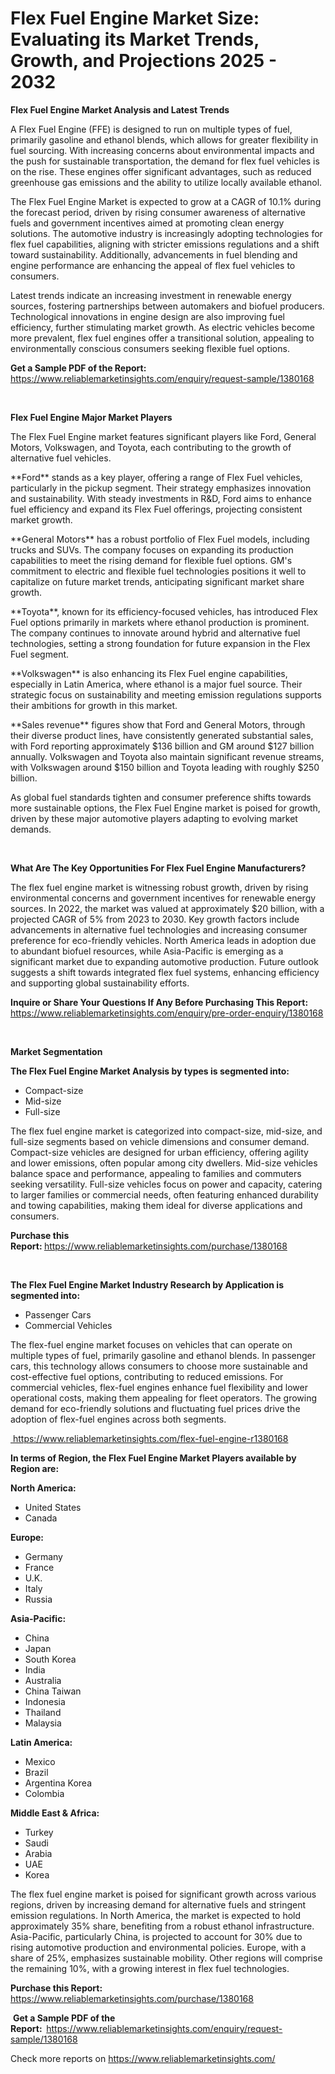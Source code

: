 <p><h1>Flex Fuel Engine Market Size: Evaluating its Market Trends, Growth, and Projections 2025 - 2032</h1></p><p><strong>Flex Fuel Engine Market Analysis and Latest Trends</strong></p>
<p><p>A Flex Fuel Engine (FFE) is designed to run on multiple types of fuel, primarily gasoline and ethanol blends, which allows for greater flexibility in fuel sourcing. With increasing concerns about environmental impacts and the push for sustainable transportation, the demand for flex fuel vehicles is on the rise. These engines offer significant advantages, such as reduced greenhouse gas emissions and the ability to utilize locally available ethanol.</p><p>The Flex Fuel Engine Market is expected to grow at a CAGR of 10.1% during the forecast period, driven by rising consumer awareness of alternative fuels and government incentives aimed at promoting clean energy solutions. The automotive industry is increasingly adopting technologies for flex fuel capabilities, aligning with stricter emissions regulations and a shift toward sustainability. Additionally, advancements in fuel blending and engine performance are enhancing the appeal of flex fuel vehicles to consumers.</p><p>Latest trends indicate an increasing investment in renewable energy sources, fostering partnerships between automakers and biofuel producers. Technological innovations in engine design are also improving fuel efficiency, further stimulating market growth. As electric vehicles become more prevalent, flex fuel engines offer a transitional solution, appealing to environmentally conscious consumers seeking flexible fuel options.</p></p>
<p><strong>Get a Sample PDF of the Report:&nbsp;</strong> <a href="https://www.reliablemarketinsights.com/enquiry/request-sample/1380168?utm_campaign=3214&utm_medium=2&utm_source=Github&utm_content=ia&utm_term=11042025&utm_id=flex-fuel-engine">https://www.reliablemarketinsights.com/enquiry/request-sample/1380168</a></p>
<p>&nbsp;</p>
<p><strong>Flex Fuel Engine Major Market Players</strong></p>
<p><p>The Flex Fuel Engine market features significant players like Ford, General Motors, Volkswagen, and Toyota, each contributing to the growth of alternative fuel vehicles. </p><p>**Ford** stands as a key player, offering a range of Flex Fuel vehicles, particularly in the pickup segment. Their strategy emphasizes innovation and sustainability. With steady investments in R&D, Ford aims to enhance fuel efficiency and expand its Flex Fuel offerings, projecting consistent market growth.</p><p>**General Motors** has a robust portfolio of Flex Fuel models, including trucks and SUVs. The company focuses on expanding its production capabilities to meet the rising demand for flexible fuel options. GM's commitment to electric and flexible fuel technologies positions it well to capitalize on future market trends, anticipating significant market share growth.</p><p>**Toyota**, known for its efficiency-focused vehicles, has introduced Flex Fuel options primarily in markets where ethanol production is prominent. The company continues to innovate around hybrid and alternative fuel technologies, setting a strong foundation for future expansion in the Flex Fuel segment.</p><p>**Volkswagen** is also enhancing its Flex Fuel engine capabilities, especially in Latin America, where ethanol is a major fuel source. Their strategic focus on sustainability and meeting emission regulations supports their ambitions for growth in this market.</p><p>**Sales revenue** figures show that Ford and General Motors, through their diverse product lines, have consistently generated substantial sales, with Ford reporting approximately $136 billion and GM around $127 billion annually. Volkswagen and Toyota also maintain significant revenue streams, with Volkswagen around $150 billion and Toyota leading with roughly $250 billion.</p><p>As global fuel standards tighten and consumer preference shifts towards more sustainable options, the Flex Fuel Engine market is poised for growth, driven by these major automotive players adapting to evolving market demands.</p></p>
<p>&nbsp;</p>
<p><strong>What Are The Key Opportunities For Flex Fuel Engine Manufacturers?</strong></p>
<p><p>The flex fuel engine market is witnessing robust growth, driven by rising environmental concerns and government incentives for renewable energy sources. In 2022, the market was valued at approximately $20 billion, with a projected CAGR of 5% from 2023 to 2030. Key growth factors include advancements in alternative fuel technologies and increasing consumer preference for eco-friendly vehicles. North America leads in adoption due to abundant biofuel resources, while Asia-Pacific is emerging as a significant market due to expanding automotive production. Future outlook suggests a shift towards integrated flex fuel systems, enhancing efficiency and supporting global sustainability efforts.</p></p>
<p><strong>Inquire or Share Your Questions If Any Before Purchasing This Report:</strong> <a href="https://www.reliablemarketinsights.com/enquiry/pre-order-enquiry/1380168?utm_campaign=3214&utm_medium=2&utm_source=Github&utm_content=ia&utm_term=11042025&utm_id=flex-fuel-engine">https://www.reliablemarketinsights.com/enquiry/pre-order-enquiry/1380168</a></p>
<p>&nbsp;</p>
<p><strong>Market Segmentation</strong></p>
<p><strong>The Flex Fuel Engine Market Analysis by types is segmented into:</strong></p>
<p><ul><li>Compact-size</li><li>Mid-size</li><li>Full-size</li></ul></p>
<p><p>The flex fuel engine market is categorized into compact-size, mid-size, and full-size segments based on vehicle dimensions and consumer demand. Compact-size vehicles are designed for urban efficiency, offering agility and lower emissions, often popular among city dwellers. Mid-size vehicles balance space and performance, appealing to families and commuters seeking versatility. Full-size vehicles focus on power and capacity, catering to larger families or commercial needs, often featuring enhanced durability and towing capabilities, making them ideal for diverse applications and consumers.</p></p>
<p><strong>Purchase this Report:&nbsp;</strong><a href="https://www.reliablemarketinsights.com/purchase/1380168?utm_campaign=3214&utm_medium=2&utm_source=Github&utm_content=ia&utm_term=11042025&utm_id=flex-fuel-engine">https://www.reliablemarketinsights.com/purchase/1380168</a></p>
<p>&nbsp;</p>
<p><strong>The Flex Fuel Engine Market Industry Research by Application is segmented into:</strong></p>
<p><ul><li>Passenger Cars</li><li>Commercial Vehicles</li></ul></p>
<p><p>The flex-fuel engine market focuses on vehicles that can operate on multiple types of fuel, primarily gasoline and ethanol blends. In passenger cars, this technology allows consumers to choose more sustainable and cost-effective fuel options, contributing to reduced emissions. For commercial vehicles, flex-fuel engines enhance fuel flexibility and lower operational costs, making them appealing for fleet operators. The growing demand for eco-friendly solutions and fluctuating fuel prices drive the adoption of flex-fuel engines across both segments.</p></p>
<p><a href="https://www.reliablemarketinsights.com/flex-fuel-engine-r1380168?utm_campaign=3214&utm_medium=2&utm_source=Github&utm_content=ia&utm_term=11042025&utm_id=flex-fuel-engine">&nbsp;https://www.reliablemarketinsights.com/flex-fuel-engine-r1380168</a></p>
<p><strong>In terms of Region, the Flex Fuel Engine Market Players available by Region are:</strong></p>
<p>
    <p> <strong> North America: </strong>
        <ul>
            <li>United States</li>
            <li>Canada</li>
        </ul>
        </p> 
    <p> <strong> Europe: </strong>
        <ul>
            <li>Germany</li>
            <li>France</li>
            <li>U.K.</li>
            <li>Italy</li>
            <li>Russia</li>
        </ul>
        </p> 
    <p> <strong> Asia-Pacific: </strong>
        <ul>
            <li>China</li>
            <li>Japan</li>
            <li>South Korea</li>
            <li>India</li>
            <li>Australia</li>
            <li>China Taiwan</li>
            <li>Indonesia</li>
            <li>Thailand</li>
            <li>Malaysia</li>
        </ul>
        </p> 
    <p> <strong> Latin America: </strong>
        <ul>
            <li>Mexico</li>
            <li>Brazil</li>
            <li>Argentina Korea</li>
            <li>Colombia</li>
        </ul>
        </p> 
    <p> <strong> Middle East & Africa: </strong>
        <ul>
            <li>Turkey</li>
            <li>Saudi</li>
            <li>Arabia</li>
            <li>UAE</li>
            <li>Korea</li>
        </ul>
    </p>
    </p>
<p><p>The flex fuel engine market is poised for significant growth across various regions, driven by increasing demand for alternative fuels and stringent emission regulations. In North America, the market is expected to hold approximately 35% share, benefiting from a robust ethanol infrastructure. Asia-Pacific, particularly China, is projected to account for 30% due to rising automotive production and environmental policies. Europe, with a share of 25%, emphasizes sustainable mobility. Other regions will comprise the remaining 10%, with a growing interest in flex fuel technologies.</p></p>
<p><strong>Purchase this Report: </strong><a href="https://www.reliablemarketinsights.com/purchase/1380168?utm_campaign=3214&utm_medium=2&utm_source=Github&utm_content=ia&utm_term=11042025&utm_id=flex-fuel-engine">https://www.reliablemarketinsights.com/purchase/1380168</a></p>
<p>&nbsp;<strong>Get a Sample PDF of the Report:&nbsp;&nbsp;</strong><a href="https://www.reliablemarketinsights.com/enquiry/request-sample/1380168?utm_campaign=3214&utm_medium=2&utm_source=Github&utm_content=ia&utm_term=11042025&utm_id=flex-fuel-engine">https://www.reliablemarketinsights.com/enquiry/request-sample/1380168</a></p>
<p><strong></strong></p>
<p>Check more reports on <a href="https://www.reliablemarketinsights.com/?utm_campaign=3214&utm_medium=2&utm_source=Github&utm_content=ia&utm_term=11042025&utm_id=flex-fuel-engine">https://www.reliablemarketinsights.com/</a></p>